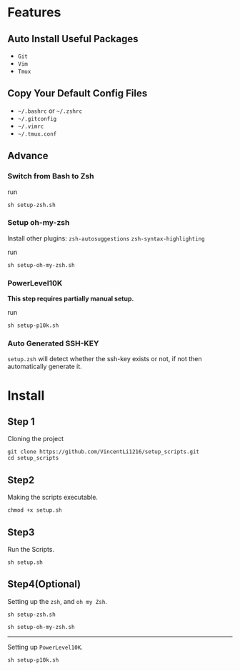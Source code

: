 # Features
## Auto Install Useful Packages
- `Git`
- `Vim`
- `Tmux`

## Copy Your Default Config Files
- `~/.bashrc` or `~/.zshrc` 
- `~/.gitconfig`
- `~/.vimrc`
- `~/.tmux.conf`

## Advance
### Switch from Bash to Zsh
run
```shell
sh setup-zsh.sh
```

### Setup oh-my-zsh
Install other plugins: `zsh-autosuggestions` `zsh-syntax-highlighting`   

run
```shell
sh setup-oh-my-zsh.sh
```

### PowerLevel10K
**This step requires partially manual setup.**

run
```shell
sh setup-p10k.sh
```

### Auto Generated SSH-KEY
`setup.zsh` will detect whether the ssh-key exists or not, if not then automatically generate it.

# Install
## Step 1
Cloning the project
```shell
git clone https://github.com/VincentLi1216/setup_scripts.git
cd setup_scripts
```

## Step2
Making the scripts executable.
```shell
chmod +x setup.sh
```

## Step3
Run the Scripts.
```shell
sh setup.sh
```

## Step4(Optional)
Setting up the `zsh`, and `oh my Zsh`.
```shell
sh setup-zsh.sh
``` 

```shell
sh setup-oh-my-zsh.sh
```
---
Setting up `PowerLevel10K`.
```shell
sh setup-p10k.sh
```